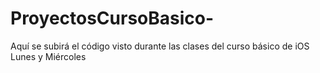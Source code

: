 # ProyectosCursoBasico-
Aquí se subirá el código visto durante las clases del curso básico de iOS Lunes y Miércoles  
